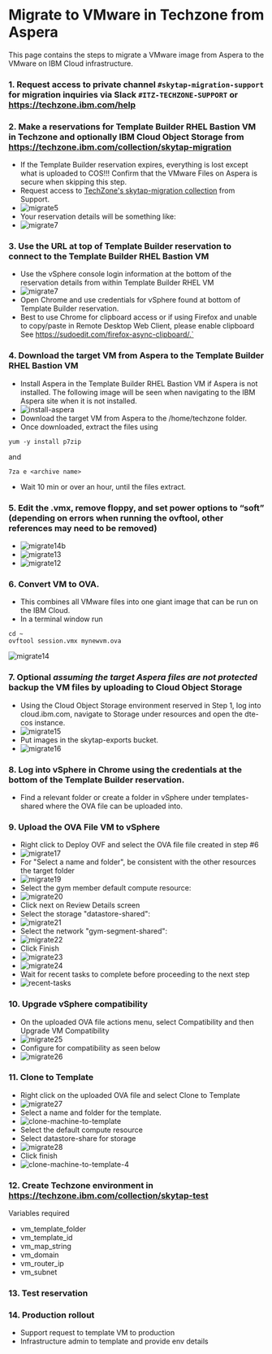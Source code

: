 # Migrate to VMware in Techzone from Aspera

This page contains the steps to migrate a VMware image from Aspera to the VMware on IBM Cloud infrastructure.

### 1. Request access to private channel `#skytap-migration-support` for migration inquiries via Slack `#ITZ-TECHZONE-SUPPORT` or https://techzone.ibm.com/help

### 2. Make a reservations for Template Builder RHEL Bastion VM in Techzone and optionally IBM Cloud Object Storage from https://techzone.ibm.com/collection/skytap-migration
- If the Template Builder reservation expires, everything is lost except what is uploaded to COS!!! Confirm that the VMware Files on Aspera is secure when skipping this step. 
- Request access to [TechZone's skytap-migration collection](https://techzone.ibm.com/collection/skytap-migration) from Support. 
- ![migrate5](https://github.com/IBM/itz-support-public/blob/main/Skytap/Skytap-Runbooks/Images/skytapmigrate5.png)
- Your reservation details will be something like:
- ![migrate7](https://github.com/IBM/itz-support-public/blob/main/Skytap/Skytap-Runbooks/Images/skytapmigrate6.png) 

### 3. Use the URL at top of Template Builder reservation to connect to the Template Builder RHEL Bastion VM
- Use the vSphere console login information at the bottom of the reservation details from within Template Builder RHEL VM
- ![migrate7](https://github.com/IBM/itz-support-public/blob/main/Skytap/Skytap-Runbooks/Images/skytapmigrate7.png)
- Open Chrome and use credentials for vSphere found at bottom of Template Builder reservation.
- Best to use Chrome for clipboard access or if using Firefox and unable to copy/paste in Remote Desktop Web Client, please enable clipboard See https://sudoedit.com/firefox-async-clipboard/.` 

### 4. Download the target VM from Aspera to the Template Builder RHEL Bastion VM
- Install Aspera in the Template Builder RHEL Bastion VM  if Aspera is not installed. The following image will be seen when navigating to the IBM Aspera site when it is not installed.
- ![install-aspera](https://user-images.githubusercontent.com/18425410/201855212-c4c8a934-4d37-4bdb-a722-cc96f2bc2c00.jpg)
- Download the target VM from Aspera to the /home/techzone folder.
- Once downloaded, extract the files using 
```
yum -y install p7zip
```
and 
```
7za e <archive name>
```
- Wait 10 min or over an hour, until the files extract.

### 5. Edit the .vmx, remove floppy, and set power options to “soft” (depending on errors when running the ovftool,  other references may need to be removed)
- ![migrate14b](https://github.com/IBM/itz-support-public/blob/main/Skytap/Skytap-Runbooks/Images/skytapmigrate14b.png)
- ![migrate13](https://github.com/IBM/itz-support-public/blob/main/Skytap/Skytap-Runbooks/Images/skytapmigrate13.png)
- ![migrate12](https://github.com/IBM/itz-support-public/blob/main/Skytap/Skytap-Runbooks/Images/skytapmigrate12.png)

### 6. Convert VM to OVA.  
- This combines all VMware files into one giant image that can be run on the IBM Cloud.
- In a terminal window run
```
cd ~ 
ovftool session.vmx mynewvm.ova
```
  ![migrate14](https://github.com/IBM/itz-support-public/blob/main/Skytap/Skytap-Runbooks/Images/skytapmigrate14.png)

### 7. **Optional** *assuming the target Aspera files are not protected* backup the VM files by uploading to Cloud Object Storage
- Using the Cloud Object Storage environment reserved in Step 1, log into cloud.ibm.com, navigate to Storage under resources and open the dte-cos instance.
- ![migrate15](https://github.com/IBM/itz-support-public/blob/main/Skytap/Skytap-Runbooks/Images/skytapmigrate15.png)
- Put images in the skytap-exports bucket.
- ![migrate16](https://github.com/IBM/itz-support-public/blob/main/Skytap/Skytap-Runbooks/Images/skytapmigrate16.png)

### 8. Log into vSphere in Chrome using the credentials at the bottom of the Template Builder reservation.  
- Find a relevant folder or create a folder in vSphere under templates-shared where the OVA file can be uploaded into.   

### 9. Upload the OVA File VM to vSphere 
- Right click to Deploy OVF and select the OVA file file created in step #6
- ![migrate17](https://github.com/IBM/itz-support-public/blob/main/Skytap/Skytap-Runbooks/Images/skytapmigrate17.png)
- For "Select a name and folder", be consistent with the other resources the target folder
- ![migrate19](https://github.com/IBM/itz-support-public/blob/main/Skytap/Skytap-Runbooks/Images/skytapmigrate19.png)
- Select the gym member default compute resource:
- ![migrate20](https://github.com/IBM/itz-support-public/blob/main/Skytap/Skytap-Runbooks/Images/skytapmigrate20.png)
- Click next on Review Details screen
- Select the storage "datastore-shared":
- ![migrate21](https://github.com/IBM/itz-support-public/blob/main/Skytap/Skytap-Runbooks/Images/skytapmigrate21.png)
- Select the network "gym-segment-shared":
- ![migrate22](https://github.com/IBM/itz-support-public/blob/main/Skytap/Skytap-Runbooks/Images/skytapmigrate22.png)
- Click Finish
- ![migrate23](https://github.com/IBM/itz-support-public/blob/main/Skytap/Skytap-Runbooks/Images/skytapmigrate23.png)
- ![migrate24](https://github.com/IBM/itz-support-public/blob/main/Skytap/Skytap-Runbooks/Images/skytapmigrate24.png)
- Wait for recent tasks to complete before proceeding to the next step
- ![recent-tasks](https://user-images.githubusercontent.com/18425410/201935029-73647d6d-4554-4c5f-b6ca-da16feaa4d04.jpg)

### 10. Upgrade vSphere compatibility
- On the uploaded OVA file actions menu, select Compatibility and then Upgrade VM Compatibility
- ![migrate25](https://github.com/IBM/itz-support-public/blob/main/Skytap/Skytap-Runbooks/Images/skytapmigrate25.png)
- Configure for compatibility as seen below
- ![migrate26](https://github.com/IBM/itz-support-public/blob/main/Skytap/Skytap-Runbooks/Images/skytapmigrate26.png)

### 11. Clone to Template
- Right click on the uploaded OVA file and select Clone to Template
- ![migrate27](https://github.com/IBM/itz-support-public/blob/main/Skytap/Skytap-Runbooks/Images/skytapmigrate27.png)
- Select a name and folder for the template.
- ![clone-machine-to-template](https://user-images.githubusercontent.com/18425410/202279921-557b8503-e883-4d48-bd74-2867a0190db8.jpg)
- Select the default compute resource
- Select datastore-share for storage
- ![migrate28](https://github.com/IBM/itz-support-public/blob/main/Skytap/Skytap-Runbooks/Images/skytapmigrate28.png)
- Click finish
- ![clone-machine-to-template-4](https://user-images.githubusercontent.com/18425410/202280977-981bf5a7-2e49-463b-a373-58ec4f224273.jpg)


### 12. Create Techzone environment in https://techzone.ibm.com/collection/skytap-test

Variables required
- vm_template_folder
- vm_template_id
- vm_map_string
- vm_domain
- vm_router_ip
- vm_subnet

### 13. Test reservation

### 14. Production rollout
- Support request to template VM to production
- Infrastructure admin to template and provide env details


